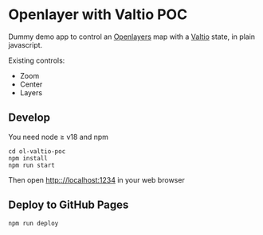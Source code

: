 Openlayer with Valtio POC
=========================

Dummy demo app to control an [Openlayers](https://openlayers.org/) map
with  a [Valtio](https://valtio.dev/) state, in plain javascript.

Existing controls:

- Zoom
- Center
- Layers


Develop
-------

You need node ≥ v18 and npm

```
cd ol-valtio-poc
npm install
npm run start
```

Then open <http:://localhost:1234> in your web browser


Deploy to GitHub Pages
----------------------

```
npm run deploy
```


